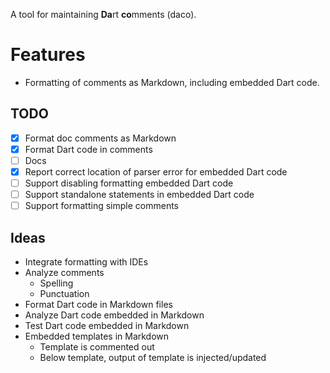 A tool for maintaining **Da**rt **co**mments (daco).

# Features

- Formatting of comments as Markdown, including embedded Dart code.

## TODO

- [x] Format doc comments as Markdown
- [x] Format Dart code in comments
- [ ] Docs
- [x] Report correct location of parser error for embedded Dart code
- [ ] Support disabling formatting embedded Dart code
- [ ] Support standalone statements in embedded Dart code
- [ ] Support formatting simple comments

## Ideas

- Integrate formatting with IDEs
- Analyze comments
  - Spelling
  - Punctuation
- Format Dart code in Markdown files
- Analyze Dart code embedded in Markdown
- Test Dart code embedded in Markdown
- Embedded templates in Markdown
  - Template is commented out
  - Below template, output of template is injected/updated
